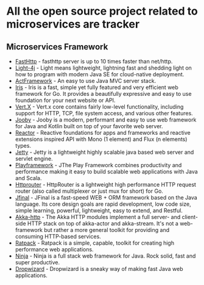 # All the open source project related to microservices are tracker

## Microservices Framework


* [FastHttp](https://github.com/valyala/fasthttp) - fasthttp server is up to 10 times faster  than net/http.
* [Light-4j](https://github.com/networknt/light-4j) - Light means lightweight, lightning fast and shedding light on how to program with modern Java SE for cloud-native deployment.
* [ActFramework](https://github.com/actframework/actframework) - An easy to use Java MVC server stack.
* [Iris](https://github.com/kataras/iris) - Iris is a fast, simple yet fully featured and very efficient web framework for Go. It provides a beautifully expressive and easy to use foundation for your next website or API.
* [Vert.X](https://github.com/eclipse-vertx/vert.x) - Vert.x core contains fairly low-level functionality, including support for HTTP, TCP, file system access, and various other features.
* [Jooby](https://github.com/jooby-project/jooby) - Jooby is a modern, performant and easy to use web framework for Java and Kotlin built on top of your favorite web server.
* [Reactor](https://github.com/reactor/reactor) - Reactive foundations for apps and frameworks and reactive extensions inspired API with Mono (1 element) and Flux (n elements) types.
* [Jetty](https://github.com/eclipse/jetty.project) - Jetty is a lightweight highly scalable java based web server and servlet engine.
* [Playframework](https://github.com/playframework/playframework) - JThe Play Framework combines productivity and performance making it easy to build scalable web applications with Java and Scala.
* [Httprouter](https://github.com/julienschmidt/httprouter) - HttpRouter is a lightweight high performance HTTP request router (also called multiplexer or just mux for short) for Go.
* [Jfinal](https://github.com/jfinal/jfinal) - JFinal is a fast-speed WEB + ORM framework based on the Java language. Its core design goals are rapid development, low code size, simple learning, powerful, lightweight, easy to extend, and Restful.
* [Akka-http](https://github.com/akka/akka-http) - The Akka HTTP modules implement a full server- and client-side HTTP stack on top of akka-actor and akka-stream. It's not a web-framework but rather a more general toolkit for providing and consuming HTTP-based services.
* [Ratpack](https://github.com/ratpack/ratpack) - Ratpack is a simple, capable, toolkit for creating high performance web applications.
* [Ninja](https://github.com/ninjaframework/ninja) - Ninja is a full stack web framework for Java. Rock solid, fast and super productive.
* [Dropwizard](https://github.com/dropwizard/dropwizard) - Dropwizard is a sneaky way of making fast Java web applications.